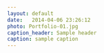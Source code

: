 ```yaml
---
layout: default
date:   2014-04-06 23:26:12
photo: Portfolio-01.jpg
caption_header: Sample header
caption: sample caption
---
```

